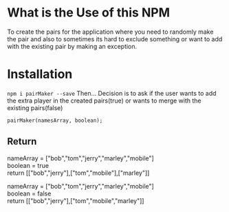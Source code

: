 # What is the Use of this NPM

To create the pairs for the application where you need to randomly make the pair and also to sometimes its hard to exclude something or want to add with the existing pair by making an exception.

# Installation

`npm i pairMaker --save`
Then...
Decision is to ask if the user wants to add the extra player in the created pairs(true) or wants to merge with the existing pairs(false)

```
pairMaker(namesArray, boolean);

```

## Return

nameArray = ["bob","tom","jerry","marley","mobile"]<br/>
boolean = true<br/>
return [["bob","jerry"],["tom","mobile"],["marley"]]

nameArray = ["bob","tom","jerry","marley","mobile"]<br/>
boolean = false<br/>
return [["bob","jerry"],["tom","mobile","marley"]]
